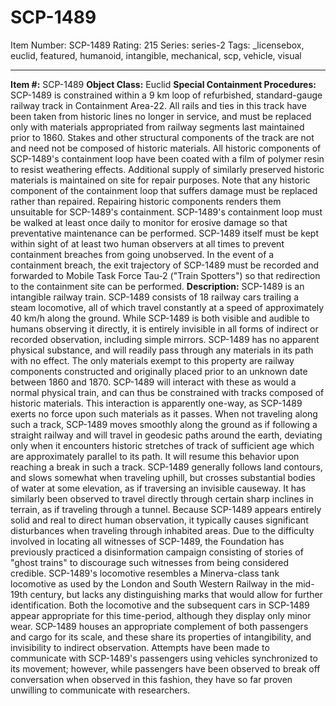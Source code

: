 # SCP-1489
Item Number: SCP-1489
Rating: 215
Series: series-2
Tags: _licensebox, euclid, featured, humanoid, intangible, mechanical, scp, vehicle, visual

---

**Item #:** SCP-1489
**Object Class:** Euclid
**Special Containment Procedures:** SCP-1489 is constrained within a 9 km loop of refurbished, standard-gauge railway track in Containment Area-22. All rails and ties in this track have been taken from historic lines no longer in service, and must be replaced only with materials appropriated from railway segments last maintained prior to 1860. Stakes and other structural components of the track are not and need not be composed of historic materials. All historic components of SCP-1489's containment loop have been coated with a film of polymer resin to resist weathering effects. Additional supply of similarly preserved historic materials is maintained on site for repair purposes.
Note that any historic component of the containment loop that suffers damage must be replaced rather than repaired. Repairing historic components renders them unsuitable for SCP-1489's containment.
SCP-1489's containment loop must be walked at least once daily to monitor for erosive damage so that preventative maintenance can be performed. SCP-1489 itself must be kept within sight of at least two human observers at all times to prevent containment breaches from going unobserved.
In the event of a containment breach, the exit trajectory of SCP-1489 must be recorded and forwarded to Mobile Task Force Tau-2 ("Train Spotters") so that redirection to the containment site can be performed.
**Description:** SCP-1489 is an intangible railway train.
SCP-1489 consists of 18 railway cars trailing a steam locomotive, all of which travel constantly at a speed of approximately 40 km/h along the ground. While SCP-1489 is both visible and audible to humans observing it directly, it is entirely invisible in all forms of indirect or recorded observation, including simple mirrors. SCP-1489 has no apparent physical substance, and will readily pass through any materials in its path with no effect. The only materials exempt to this property are railway components constructed and originally placed prior to an unknown date between 1860 and 1870. SCP-1489 will interact with these as would a normal physical train, and can thus be constrained with tracks composed of historic materials. This interaction is apparently one-way, as SCP-1489 exerts no force upon such materials as it passes.
When not traveling along such a track, SCP-1489 moves smoothly along the ground as if following a straight railway and will travel in geodesic paths around the earth, deviating only when it encounters historic stretches of track of sufficient age which are approximately parallel to its path. It will resume this behavior upon reaching a break in such a track.
SCP-1489 generally follows land contours, and slows somewhat when traveling uphill, but crosses substantial bodies of water at some elevation, as if traversing an invisible causeway. It has similarly been observed to travel directly through certain sharp inclines in terrain, as if traveling through a tunnel. Because SCP-1489 appears entirely solid and real to direct human observation, it typically causes significant disturbances when traveling through inhabited areas. Due to the difficulty involved in locating all witnesses of SCP-1489, the Foundation has previously practiced a disinformation campaign consisting of stories of "ghost trains" to discourage such witnesses from being considered credible.
SCP-1489's locomotive resembles a Minerva-class tank locomotive as used by the London and South Western Railway in the mid-19th century, but lacks any distinguishing marks that would allow for further identification. Both the locomotive and the subsequent cars in SCP-1489 appear appropriate for this time-period, although they display only minor wear. SCP-1489 houses an appropriate complement of both passengers and cargo for its scale, and these share its properties of intangibility, and invisibility to indirect observation. Attempts have been made to communicate with SCP-1489's passengers using vehicles synchronized to its movement; however, while passengers have been observed to break off conversation when observed in this fashion, they have so far proven unwilling to communicate with researchers.